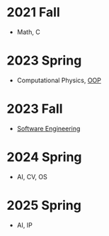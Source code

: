 # 2021 Fall
- Math, C
# 2023 Spring
- Computational Physics, [OOP](https://github.com/Cascio99/23S_OOP)
# 2023 Fall
- [Software Engineering](https://github.com/Cascio99/Team-Turing-Neumann)
# 2024 Spring
- AI, CV, OS
# 2025 Spring
- AI, IP